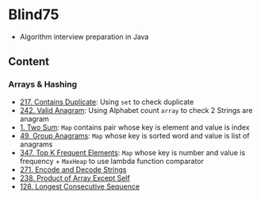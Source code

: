 # Blind75
- Algorithm interview preparation in Java

## Content
### Arrays & Hashing
- [217. Contains Duplicate](Arrays&Hashing/217.%20Contains%20Duplicate): Using `set` to check duplicate
- [242. Valid Anagram](Arrays&Hashing/242.%20Valid%20Anagram): Using Alphabet count `array` to check 2 Strings are anagram
- [1. Two Sum](Arrays&Hashing/1.%20Two%20Sum): `Map` contains pair whose key is element and value is index
- [49. Group Anagrams](Arrays&Hashing/49.%20Group%20Anagrams): `Map` whose key is sorted word and value is list of anagrams
- [347. Top K Frequent Elements](Arrays&Hashing/347.%20Top%20K%20Frequent%20Elements): `Map` whose key is number and value is frequency + `MaxHeap` to use lambda function comparator
- [271. Encode and Decode Strings](Arrays&Hashing/271.%20Encode%20and%20Decode%20Strings)
- [238. Product of Array Except Self](Arrays&Hashing/238.%20Product%20of%20Array%20Except%20Self)
- [128. Longest Consecutive Sequence](Arrays&Hashing/128.%20Longest%20Consecutive%20Sequence)